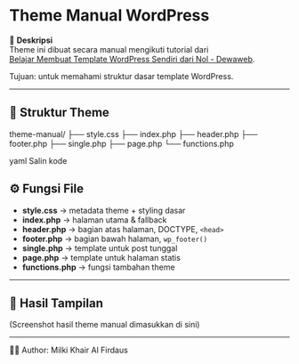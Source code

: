 # Theme Manual WordPress

📌 **Deskripsi**  
Theme ini dibuat secara manual mengikuti tutorial dari  
[Belajar Membuat Template WordPress Sendiri dari Nol - Dewaweb](https://www.dewaweb.com/blog/belajar-membuat-template-wordpress-sendiri-dari-nol/).  

Tujuan: untuk memahami struktur dasar template WordPress.

---

## 📂 Struktur Theme
theme-manual/
├── style.css
├── index.php
├── header.php
├── footer.php
├── single.php
├── page.php
└── functions.php

yaml
Salin kode

## ⚙️ Fungsi File
- **style.css** → metadata theme + styling dasar  
- **index.php** → halaman utama & fallback  
- **header.php** → bagian atas halaman, DOCTYPE, `<head>`  
- **footer.php** → bagian bawah halaman, `wp_footer()`  
- **single.php** → template untuk post tunggal  
- **page.php** → template untuk halaman statis  
- **functions.php** → fungsi tambahan theme  

---

## 📸 Hasil Tampilan
(Screenshot hasil theme manual dimasukkan di sini)

---

👨‍💻 Author: Milki Khair Al Firdaus
